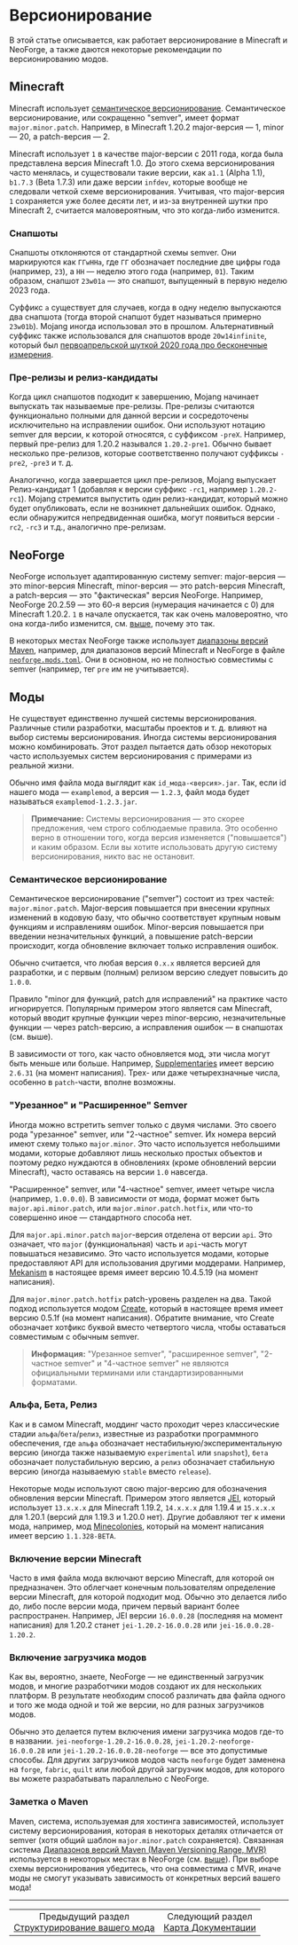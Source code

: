 # Версионирование

В этой статье описывается, как работает версионирование в Minecraft и NeoForge, а также даются некоторые рекомендации по версионированию модов.

<a id="minecraft"></a>

## Minecraft

Minecraft использует [семантическое версионирование](https://semver.org/lang/ru/). Семантическое версионирование, или сокращенно "semver", имеет формат `major.minor.patch`. Например, в Minecraft 1.20.2 major-версия — 1, minor — 20, а patch-версия — 2.

Minecraft использует `1` в качестве major-версии с 2011 года, когда была представлена версия Minecraft 1.0. До этого схема версионирования часто менялась, и существовали такие версии, как `a1.1` (Alpha 1.1), `b1.7.3` (Beta 1.7.3) или даже версии `infdev`, которые вообще не следовали четкой схеме версионирования. Учитывая, что major-версия `1` сохраняется уже более десяти лет, и из-за внутренней шутки про Minecraft 2, считается маловероятным, что это когда-либо изменится.

<a id="snapshots"></a>

### Снапшоты

Снапшоты отклоняются от стандартной схемы semver. Они маркируются как `ГГwННa`, где `ГГ` обозначает последние две цифры года (например, `23`), а `НН` — неделю этого года (например, `01`). Таким образом, снапшот `23w01a` — это снапшот, выпущенный в первую неделю 2023 года.

Суффикс `a` существует для случаев, когда в одну неделю выпускаются два снапшота (тогда второй снапшот будет называться примерно `23w01b`). Mojang иногда использовал это в прошлом. Альтернативный суффикс также использовался для снапшотов вроде `20w14infinite`, который был [первоапрельской шуткой 2020 года про бесконечные измерения](https://minecraft.wiki/w/Java_Edition_20w14%E2%88%9E).

<a id="pre-releases-and-release-candidates"></a>

### Пре-релизы и релиз-кандидаты

Когда цикл снапшотов подходит к завершению, Mojang начинает выпускать так называемые пре-релизы. Пре-релизы считаются функционально полными для данной версии и сосредоточены исключительно на исправлении ошибок. Они используют нотацию semver для версии, к которой относятся, с суффиксом `-preX`. Например, первый пре-релиз для 1.20.2 назывался `1.20.2-pre1`. Обычно бывает несколько пре-релизов, которые соответственно получают суффиксы `-pre2`, `-pre3` и т. д.

Аналогично, когда завершается цикл пре-релизов, Mojang выпускает Релиз-кандидат 1 (добавляя к версии суффикс `-rc1`, например `1.20.2-rc1`). Mojang стремится выпустить один релиз-кандидат, который можно будет опубликовать, если не возникнет дальнейших ошибок. Однако, если обнаружится непредвиденная ошибка, могут появиться версии `-rc2`, `-rc3` и т.д., аналогично пре-релизам.

<a id="neoforge"></a>

## NeoForge

NeoForge использует адаптированную систему semver: major-версия — это minor-версия Minecraft, minor-версия — это patch-версия Minecraft, а patch-версия — это "фактическая" версия NeoForge. Например, NeoForge 20.2.59 — это 60-я версия (нумерация начинается с 0) для Minecraft 1.20.2. `1` в начале опускается, так как очень маловероятно, что она когда-либо изменится, см. [выше](#minecraft), почему это так.

В некоторых местах NeoForge также использует [диапазоны версий Maven](https://maven.apache.org/enforcer/enforcer-rules/versionRanges.html), например, для диапазонов версий Minecraft и NeoForge в файле [`neoforge.mods.toml`](./Mod%20Files.md#neoforgemodstoml). Они в основном, но не полностью совместимы с semver (например, тег `pre` им не учитывается).

<a id="mods"></a>

## Моды

Не существует единственно лучшей системы версионирования. Различные стили разработки, масштабы проектов и т. д. влияют на выбор системы версионирования. Иногда системы версионирования можно комбинировать. Этот раздел пытается дать обзор некоторых часто используемых систем версионирования с примерами из реальной жизни.

Обычно имя файла мода выглядит как `id_мода-<версия>.jar`. Так, если id нашего мода — `examplemod`, а версия — `1.2.3`, файл мода будет называться `examplemod-1.2.3.jar`.

> **Примечание:**
> Системы версионирования — это скорее предложения, чем строго соблюдаемые правила. Это особенно верно в отношении того, когда версия изменяется ("повышается") и каким образом. Если вы хотите использовать другую систему версионирования, никто вас не остановит.

<a id="semantic-versioning"></a>

### Семантическое версионирование

Семантическое версионирование ("semver") состоит из трех частей: `major.minor.patch`. Major-версия повышается при внесении крупных изменений в кодовую базу, что обычно соответствует крупным новым функциям и исправлениям ошибок. Minor-версия повышается при введении незначительных функций, а повышение patch-версии происходит, когда обновление включает только исправления ошибок.

Обычно считается, что любая версия `0.x.x` является версией для разработки, и с первым (полным) релизом версию следует повысить до `1.0.0`.

Правило "minor для функций, patch для исправлений" на практике часто игнорируется. Популярным примером этого является сам Minecraft, который вводит крупные функции через minor-версию, незначительные функции — через patch-версию, а исправления ошибок — в снапшотах (см. выше).

В зависимости от того, как часто обновляется мод, эти числа могут быть меньше или больше. Например, [Supplementaries](https://www.curseforge.com/minecraft/mc-mods/supplementaries) имеет версию `2.6.31` (на момент написания). Трех- или даже четырехзначные числа, особенно в `patch`-части, вполне возможны.

<a id="reduced-and-expanded-semver"></a>

### "Урезанное" и "Расширенное" Semver

Иногда можно встретить semver только с двумя числами. Это своего рода "урезанное" semver, или "2-частное" semver. Их номера версий имеют схему только `major.minor`. Это часто используется небольшими модами, которые добавляют лишь несколько простых объектов и поэтому редко нуждаются в обновлениях (кроме обновлений версии Minecraft), часто оставаясь на версии `1.0` навсегда.

"Расширенное" semver, или "4-частное" semver, имеет четыре числа (например, `1.0.0.0`). В зависимости от мода, формат может быть `major.api.minor.patch`, или `major.minor.patch.hotfix`, или что-то совершенно иное — стандартного способа нет.

Для `major.api.minor.patch` `major`-версия отделена от версии `api`. Это означает, что `major` (функциональная) часть и `api`-часть могут повышаться независимо. Это часто используется модами, которые предоставляют API для использования другими моддерами. Например, [Mekanism](https://www.curseforge.com/minecraft/mc-mods/mekanism) в настоящее время имеет версию 10.4.5.19 (на момент написания).

Для `major.minor.patch.hotfix` patch-уровень разделен на два. Такой подход используется модом [Create](https://www.curseforge.com/minecraft/mc-mods/create), который в настоящее время имеет версию 0.5.1f (на момент написания). Обратите внимание, что Create обозначает хотфикс буквой вместо четвертого числа, чтобы оставаться совместимым с обычным semver.

> **Информация:**
> "Урезанное semver", "расширенное semver", "2-частное semver" и "4-частное semver" не являются официальными терминами или стандартизированными форматами.

<a id="alpha-beta-release"></a>

### Альфа, Бета, Релиз

Как и в самом Minecraft, моддинг часто проходит через классические стадии `альфа`/`бета`/`релиз`, известные из разработки программного обеспечения, где `альфа` обозначает нестабильную/экспериментальную версию (иногда также называемую `experimental` или `snapshot`), `бета` обозначает полустабильную версию, а `релиз` обозначает стабильную версию (иногда называемую `stable` вместо `release`).

Некоторые моды используют свою major-версию для обозначения обновления версии Minecraft. Примером этого является [JEI](https://www.curseforge.com/minecraft/mc-mods/jei), который использует `13.x.x.x` для Minecraft 1.19.2, `14.x.x.x` для 1.19.4 и `15.x.x.x` для 1.20.1 (версий для 1.19.3 и 1.20.0 нет). Другие добавляют тег к имени мода, например, мод [Minecolonies](https://www.curseforge.com/minecraft/mc-mods/minecolonies), который на момент написания имеет версию `1.1.328-BETA`.

<a id="including-the-minecraft-version"></a>

### Включение версии Minecraft

Часто в имя файла мода включают версию Minecraft, для которой он предназначен. Это облегчает конечным пользователям определение версии Minecraft, для которой подходит мод. Обычно это делается либо до, либо после версии мода, причем первый вариант более распространен. Например, JEI версии `16.0.0.28` (последняя на момент написания) для 1.20.2 станет `jei-1.20.2-16.0.0.28` или `jei-16.0.0.28-1.20.2`.

<a id="including-the-mod-loader"></a>

### Включение загрузчика модов

Как вы, вероятно, знаете, NeoForge — не единственный загрузчик модов, и многие разработчики модов создают их для нескольких платформ. В результате необходим способ различать два файла одного и того же мода одной и той же версии, но для разных загрузчиков модов.

Обычно это делается путем включения имени загрузчика модов где-то в названии. `jei-neoforge-1.20.2-16.0.0.28`, `jei-1.20.2-neoforge-16.0.0.28` или `jei-1.20.2-16.0.0.28-neoforge` — все это допустимые способы. Для других загрузчиков модов часть `neoforge` будет заменена на `forge`, `fabric`, `quilt` или любой другой загрузчик модов, для которого вы можете разрабатывать параллельно с NeoForge.

<a id="a-note-on-maven"></a>

### Заметка о Maven

Maven, система, используемая для хостинга зависимостей, использует систему версионирования, которая в некоторых деталях отличается от semver (хотя общий шаблон `major.minor.patch` сохраняется). Связанная система [Диапазонов версий Maven (Maven Versioning Range, MVR)](https://maven.apache.org/enforcer/enforcer-rules/versionRanges.html) используется в некоторых местах в NeoForge (см. [выше](#neoforge)). При выборе схемы версионирования убедитесь, что она совместима с MVR, иначе моды не смогут указывать зависимость от конкретных версий вашего мода!

---

<div align="center"><table><tr><td align="center">Предыдущий раздел<br><a href="./Structuring%20Your%20Mod.md">Структурирование вашего мода</a></td><td align="center">Следующий раздел<br><a href="../Documentation%20Map.md">Карта Документации</a></td></tr></table></div>
